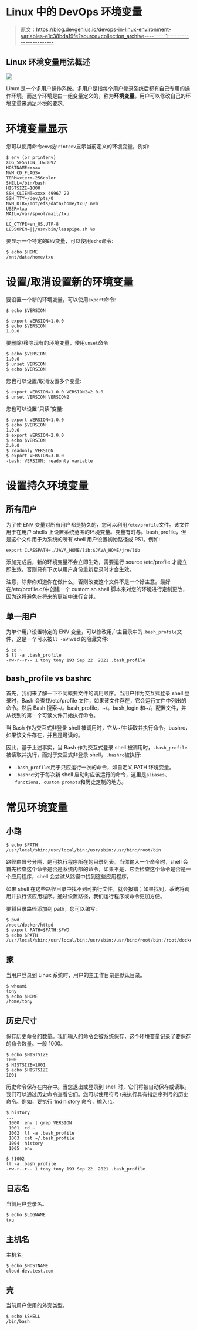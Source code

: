 # Linux 中的 DevOps 环境变量

> 原文：<https://blog.devgenius.io/devops-in-linux-environment-variables-e1c38bda19fe?source=collection_archive---------1----------------------->

## Linux 环境变量用法概述

![](img/d2f0efd8bd3cf996eca5871c0ce1525b.png)

Linux 是一个多用户操作系统。多用户是指每个用户登录系统后都有自己专用的操作环境。而这个环境是由一组变量定义的，称为**环境变量**。用户可以修改自己的环境变量来满足环境的要求。

# 环境变量显示

您可以使用命令`env`或`printenv`显示当前定义的环境变量，例如:

```
$ env (or printenv)
XDG_SESSION_ID=3092
HOSTNAME=xxxx
NVM_CD_FLAGS=
TERM=xterm-256color
SHELL=/bin/bash
HISTSIZE=1000
SSH_CLIENT=xxxx 49967 22
SSH_TTY=/dev/pts/0
NVM_DIR=/mnt/efs/data/home/txu/.nvm
USER=txu
MAIL=/var/spool/mail/txu
...
LC_CTYPE=en_US.UTF-8
LESSOPEN=||/usr/bin/lesspipe.sh %s
```

要显示一个特定的`ENV`变量，可以使用`echo`命令:

```
$ echo $HOME
/mnt/data/home/txu
```

# 设置/取消设置新的环境变量

要设置一个新的环境变量，可以使用`export`命令:

```
$ echo $VERSION

$ export VERSION=1.0.0
$ echo $VERSION
1.0.0
```

要删除/移除现有的环境变量，使用`unset`命令

```
$ echo $VERSION
1.0.0
$ unset VERSION
$ echo $VERSION
```

您也可以设置/取消设置多个变量:

```
$ export VERSION=1.0.0 VERSION2=2.0.0
$ unset VERSION VERSION2
```

您也可以设置“只读”变量:

```
$ export VERSION=1.0.0
$ echo $VERSION
1.0.0
$ export VERSION=2.0.0
$ echo $VERSION
2.0.0
$ readonly VERSION
$ export VERSION=3.0.0
-bash: VERSION: readonly variable
```

# 设置持久环境变量

## 所有用户

为了使 ENV 变量对所有用户都是持久的，您可以利用`/etc/profile`文件。该文件用于在用户 shells 上设置系统范围的环境变量。变量有时与。bash_profile，但是这个文件用于为系统的所有 shell 用户设置初始路径或 PS1。例如:

```
export CLASSPATH=./JAVA_HOME/lib:$JAVA_HOME/jre/lib
```

添加完成后，新的环境变量不会立即生效，需要运行 source /etc/profile 才能立即生效，否则只有下次以用户身份重新登录时才会生效。

注意，除非你知道你在做什么，否则改变这个文件不是一个好主意。最好在/etc/profile.d/中创建一个 custom.sh shell 脚本来对您的环境进行定制更改，因为这将避免在将来的更新中进行合并。

## 单一用户

为单个用户设置特定的 ENV 变量，可以修改用户主目录中的`.bash_profile`文件，这是一个可以被`ll -a`viwed 的隐藏文件:

```
$ cd ~
$ ll -a .bash_profile
-rw-r--r-- 1 tony tony 193 Sep 22  2021 .bash_profile
```

## bash_profile vs bashrc

首先，我们来了解一下不同概要文件的调用顺序。当用户作为交互式登录 shell 登录时，Bash 会查找/etc/profile 文件，如果该文件存在，它会运行文件中列出的命令。然后 Bash 搜索~/。bash_profile，~/。bash_login 和~/。配置文件，并从找到的第一个可读文件开始执行命令。

当 Bash 作为交互式非登录 shell 被调用时，它从~/中读取并执行命令。bashrc，如果该文件存在，并且是可读的。

因此，基于上述事实，当 Bash 作为交互式登录 shell 被调用时，`.bash_profile`被读取并执行，而对于交互式非登录 shell，`.bashrc`被执行:

*   `.bash_profile`:用于只应运行一次的命令，如自定义 PATH 环境变量。
*   `.bashrc`:对于每次新 shell 启动时应该运行的命令，这里是`aliases`、`functions`、`custom prompts`和历史定制的地方。

# 常见环境变量

## 小路

```
$ echo $PATH
/usr/local/sbin:/usr/local/bin:/usr/sbin:/usr/bin:/root/bin
```

路径由冒号分隔，是可执行程序所在的目录列表。当你输入一个命令时，shell 会首先检查这个命令是否是系统内部的命令，如果不是，它会检查这个命令是否是一个应用程序，shell 会尝试从路径中找到这些应用程序。

如果 shell 在这些路径目录中找不到可执行文件，就会报错；如果找到，系统将调用并执行该应用程序。通过设置路径，我们运行程序或命令更加方便。

要将目录路径添加到 path，您可以编写:

```
$ pwd
/root/docker/httpd
$ export PATH=$PATH:$PWD
$ echo $PATH
/usr/local/sbin:/usr/local/bin:/usr/sbin:/usr/bin:/root/bin:/root/docker/httpd
```

## 家

当用户登录到 Linux 系统时，用户的主工作目录是默认目录。

```
$ whoami
tony
$ echo $HOME
/home/tony
```

## 历史尺寸

保存历史命令的数量。我们输入的命令会被系统保存，这个环境变量记录了要保存的命令数量。一般 1000。

```
$ echo $HISTSIZE
1000
$ HISTSIZE=1001
$ echo $HISTSIZE
1001
```

历史命令保存在内存中。当您退出或登录到 shell 时，它们将被自动保存或读取。我们可以通过历史命令查看它们。您可以使用符号`!`来执行具有指定序列号的历史命令。例如，要执行 1nd history 命令，输入`!1`。

```
$ history
...
 1000  env | grep VERSION
 1001  cd ~
 1002  ll -a .bash_profile
 1003  cat ~/.bash_profile
 1004  history
 1005  env

$ !1002
ll -a .bash_profile
-rw-r--r-- 1 tony tony 193 Sep 22  2021 .bash_profile
```

## 日志名

当前用户登录名。

```
$ echo $LOGNAME
txu
```

## 主机名

主机名。

```
$ echo $HOSTNAME
cloud-dev.test.com
```

## 壳

当前用户使用的外壳类型。

```
$ echo $SHELL
/bin/bash
```
